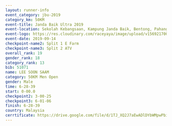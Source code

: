 ```yaml
---
layout: runner-info 
event_category: jbu-2019 
category_km: 50KM 
event-title: Janda Baik Ultra 2019
event-location: Sekolah Kebangsaan, Kampung Janda Baik, Bentong, Pahang, Malaysia 
event-logo: https://res.cloudinary.com/raceyaya/image/upload/v1569217009/logo/janda-baik_vch1pc.jpg 
event-date: 2019-09-14 
checkpoint-name2: Split 1 E Farm 
checkpoint-name3: Split 2 ATV 
overall_rank: 19
gender_rank: 18
category_rank: 13
bib: 51071
name: LEE SOON SAAM
category: 50KM Men Open
gender: Male
time: 6-28-39
start: 0-00.0
checkpoint2: 3-00-25
checkpoint3: 6-01-06
finish: 6-28-39
country: Malaysia
cerrtificate: https://drive.google.com/file/d/1TJ_XQ2J7aEwADlDYbWMpwPbiVIDjjwFn/view?usp=sharing
---
```

